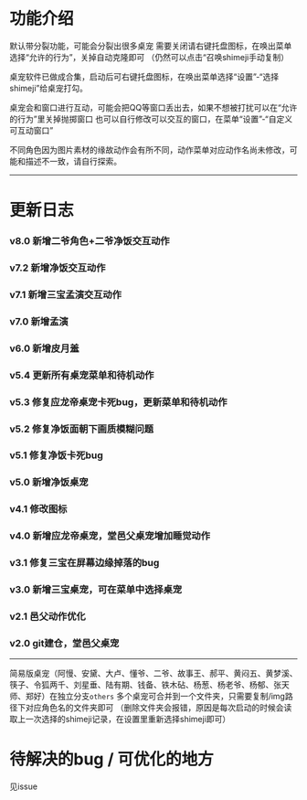 # 功能介绍

默认带分裂功能，可能会分裂出很多桌宠
需要关闭请右键托盘图标，在唤出菜单选择“允许的行为”，关掉自动克隆即可
（仍然可以点击“召唤shimeji手动复制）


桌宠软件已做成合集，启动后可右键托盘图标，在唤出菜单选择“设置”-“选择shimeji”给桌宠打勾。


桌宠会和窗口进行互动，可能会把QQ等窗口丢出去，如果不想被打扰可以在“允许的行为”里关掉抛掷窗口
也可以自行修改可以交互的窗口，在菜单“设置”-“自定义可互动窗口”


不同角色因为图片素材的缘故动作会有所不同，动作菜单对应动作名尚未修改，可能和描述不一致，请自行探索。


--------------------

# 更新日志

### v8.0 新增二爷角色+二爷净饭交互动作

### v7.2 新增净饭交互动作

### v7.1 新增三宝孟演交互动作

### v7.0 新增孟演

### v6.0 新增皮月羞

### v5.4 更新所有桌宠菜单和待机动作

### v5.3 修复应龙帝桌宠卡死bug，更新菜单和待机动作

### v5.2 修复净饭面朝下画质模糊问题

### v5.1 修复净饭卡死bug

### v5.0 新增净饭桌宠

### v4.1 修改图标

### v4.0 新增应龙帝桌宠，堂邑父桌宠增加睡觉动作

### v3.1 修复三宝在屏幕边缘掉落的bug

### v3.0 新增三宝桌宠，可在菜单中选择桌宠

### v2.1 邑父动作优化

### v2.0 git建仓，堂邑父桌宠

--------------------

简易版桌宠（阿慢、安黛、大卢、懂爷、二爷、故事王、郝平、黄闷五、黄梦溪、筷子、令狐两千、刘星垂、陆有期、钱备、铁木砧、杨葱、杨老爷、杨郁、张天师、郑好）在独立分支`others`
多个桌宠可合并到一个文件夹，只需要复制/img路径下对应角色名的文件夹即可
（删除文件夹会报错，原因是每次启动的时候会读取上一次选择的shimeji记录，在设置里重新选择shimeji即可）

# 待解决的bug / 可优化的地方

见issue